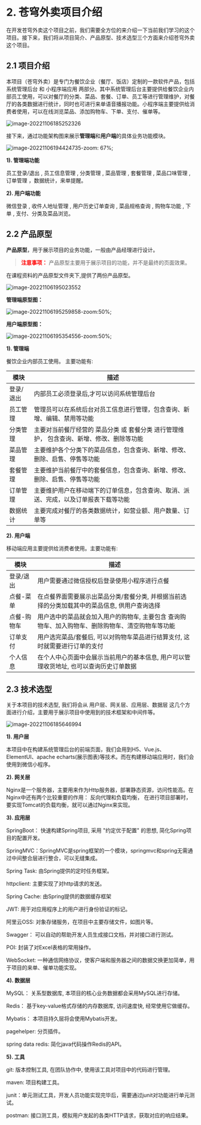 # 2. 苍穹外卖项目介绍

在开发苍穹外卖这个项目之前，我们需要全方位的来介绍一下当前我们学习的这个项目。接下来，我们将从项目简介、产品原型、技术选型三个方面来介绍苍穹外卖这个项目。

## 2.1 项目介绍

本项目（苍穹外卖）是专门为餐饮企业（餐厅、饭店）定制的一款软件产品，包括 系统管理后台 和 小程序端应用 两部分。其中系统管理后台主要提供给餐饮企业内部员工使用，可以对餐厅的分类、菜品、套餐、订单、员工等进行管理维护，对餐厅的各类数据进行统计，同时也可进行来单语音播报功能。小程序端主要提供给消费者使用，可以在线浏览菜品、添加购物车、下单、支付、催单等。

![image-20221106185252326](assets/image-20221106185252326.png)

接下来，通过功能架构图来展示**管理端**和**用户端**的具体业务功能模块。

![image-20221106194424735-zoom: 67%;](assets/image-20221106194424735.png)

**1). 管理端功能**

员工登录/退出 , 员工信息管理 , 分类管理 , 菜品管理 , 套餐管理 , 菜品口味管理 , 订单管理 ，数据统计，来单提醒。

**2). 用户端功能**

 微信登录 , 收件人地址管理 , 用户历史订单查询 , 菜品规格查询 , 购物车功能 , 下单 , 支付、分类及菜品浏览。

## 2.2 产品原型

**产品原型**，用于展示项目的业务功能，一般由产品经理进行设计。

> **<font color='red'>注意事项：</font>** 产品原型主要用于展示项目的功能，并不是最终的页面效果。

在课程资料的产品原型文件夹下,提供了两份产品原型。

![image-20221106195023552](assets/image-20221106195023552.png)

**管理端原型图：**

![image-20221106195259858-zoom:50%;](assets/image-20221106195259858.png)

**用户端原型图：**

![image-20221106195354556-zoom:50%;](assets/image-20221106195354556.png)

**1). 管理端**

餐饮企业内部员工使用。 主要功能有:

| 模块      | 描述                                                         |
| --------- | ------------------------------------------------------------ |
| 登录/退出 | 内部员工必须登录后,才可以访问系统管理后台                    |
| 员工管理  | 管理员可以在系统后台对员工信息进行管理，包含查询、新增、编辑、禁用等功能 |
| 分类管理  | 主要对当前餐厅经营的 菜品分类 或 套餐分类 进行管理维护， 包含查询、新增、修改、删除等功能 |
| 菜品管理  | 主要维护各个分类下的菜品信息，包含查询、新增、修改、删除、启售、停售等功能 |
| 套餐管理  | 主要维护当前餐厅中的套餐信息，包含查询、新增、修改、删除、启售、停售等功能 |
| 订单管理  | 主要维护用户在移动端下的订单信息，包含查询、取消、派送、完成，以及订单报表下载等功能 |
| 数据统计  | 主要完成对餐厅的各类数据统计，如营业额、用户数量、订单等     |

**2). 用户端**

移动端应用主要提供给消费者使用。主要功能有:

| 模块        | 描述                                                         |
| ----------- | ------------------------------------------------------------ |
| 登录/退出   | 用户需要通过微信授权后登录使用小程序进行点餐                 |
| 点餐-菜单   | 在点餐界面需要展示出菜品分类/套餐分类, 并根据当前选择的分类加载其中的菜品信息, 供用户查询选择 |
| 点餐-购物车 | 用户选中的菜品就会加入用户的购物车, 主要包含 查询购物车、加入购物车、删除购物车、清空购物车等功能 |
| 订单支付    | 用户选完菜品/套餐后, 可以对购物车菜品进行结算支付, 这时就需要进行订单的支付 |
| 个人信息    | 在个人中心页面中会展示当前用户的基本信息, 用户可以管理收货地址, 也可以查询历史订单数据 |

## 2.3 技术选型

关于本项目的技术选型, 我们将会从 用户层、网关层、应用层、数据层 这几个方面进行介绍，主要用于展示项目中使用到的技术框架和中间件等。

![image-20221106185646994](assets/image-20221106185646994.png)

**1). 用户层**

本项目中在构建系统管理后台的前端页面，我们会用到H5、Vue.js、ElementUI、apache echarts(展示图表)等技术。而在构建移动端应用时，我们会使用到微信小程序。

**2). 网关层**

Nginx是一个服务器，主要用来作为Http服务器，部署静态资源，访问性能高。在Nginx中还有两个比较重要的作用： 反向代理和负载均衡， 在进行项目部署时，要实现Tomcat的负载均衡，就可以通过Nginx来实现。

**3). 应用层**

SpringBoot： 快速构建Spring项目, 采用 "约定优于配置" 的思想, 简化Spring项目的配置开发。

SpringMVC：SpringMVC是spring框架的一个模块，springmvc和spring无需通过中间整合层进行整合，可以无缝集成。

Spring Task:  由Spring提供的定时任务框架。

httpclient:  主要实现了对http请求的发送。

Spring Cache:  由Spring提供的数据缓存框架

JWT:  用于对应用程序上的用户进行身份验证的标记。

阿里云OSS:  对象存储服务，在项目中主要存储文件，如图片等。

Swagger： 可以自动的帮助开发人员生成接口文档，并对接口进行测试。

POI:  封装了对Excel表格的常用操作。

WebSocket: 一种通信网络协议，使客户端和服务器之间的数据交换更加简单，用于项目的来单、催单功能实现。

**4). 数据层**

MySQL： 关系型数据库, 本项目的核心业务数据都会采用MySQL进行存储。

Redis： 基于key-value格式存储的内存数据库, 访问速度快, 经常使用它做缓存。

Mybatis： 本项目持久层将会使用Mybatis开发。

pagehelper:  分页插件。

spring data redis:  简化java代码操作Redis的API。

**5). 工具**

git: 版本控制工具, 在团队协作中, 使用该工具对项目中的代码进行管理。

maven: 项目构建工具。

junit：单元测试工具，开发人员功能实现完毕后，需要通过junit对功能进行单元测试。

postman:  接口测工具，模拟用户发起的各类HTTP请求，获取对应的响应结果。

